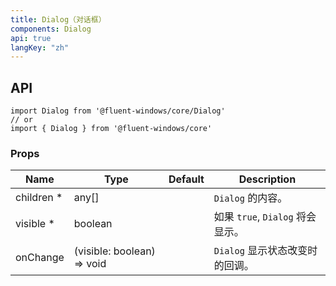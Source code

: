 ```yaml
---
title: Dialog（对话框）
components: Dialog
api: true
langKey: "zh"
---
```


## API

```
import Dialog from '@fluent-windows/core/Dialog'
// or
import { Dialog } from '@fluent-windows/core'
```

### Props

| Name | Type | Default | Description |
| --- | --- | --- | --- |
| children&nbsp;* | any[] |  | `Dialog` 的内容。 |
| visible&nbsp;* | boolean |  | 如果 `true`, `Dialog` 将会显示。 |
| onChange | (visible: boolean) => void |  | `Dialog` 显示状态改变时的回调。 |

